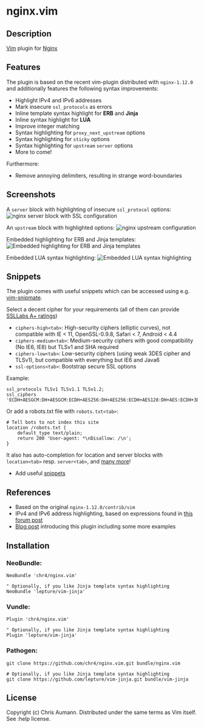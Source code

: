 # nginx.vim

## Description
[Vim](http://www.vim.org/) plugin for [Nginx](http://www.nginx.org)

## Features
The plugin is based on the recent vim-plugin distributed with `nginx-1.12.0` and additionally features the following syntax improvements:

- Highlight IPv4 and IPv6 addresses
- Mark insecure `ssl_protocols` as errors
- Inline template syntax highlight for **ERB** and **Jinja**
- Inline syntax highlight for **LUA**
- Improve integer matching
- Syntax highlighting for `proxy_next_upstream` options
- Syntax highlighting for `sticky` options
- Syntax highlighting for `upstream` `server` options
- More to come!

Furthermore:

- Remove annoying delimiters, resulting in strange word-boundaries

## Screenshots

A `server` block with highlighting of insecure `ssl_protocol` options:
![nginx server block with SSL configuration](https://chr4.org/images/nginx_ssl.png)

An `upstream` block with highlighted options:
![nginx upstream configuration](https://chr4.org/images/nginx_upstream.png)

Embedded highlighting for ERB and Jinja templates:
![Embedded highlighting for ERB and Jinja templates](https://chr4.org/images/nginx_templating.png)

Embedded LUA syntax highlighting:
![Embedded LUA syntax highlighting](https://chr4.org/images/nginx_lua.png)


## Snippets
The plugin comes with useful snippets which can be accessed using e.g. [vim-snipmate](https://github.com/garbas/vim-snipmate).

Select a decent cipher for your requirements (all of them can provide [SSLLabs A+ ratings](https://www.ssllabs.com/ssltest/analyze.html))

- `ciphers-high<tab>`: High-security ciphers (elliptic curves), not compatible with IE < 11, OpenSSL-0.9.8, Safari < 7, Android < 4.4
- `ciphers-medium<tab>`: Medium-security ciphers with good compatibility (No IE6, IE8) but TLSv1 and SHA required
- `ciphers-low<tab>`: Low-security ciphers (using weak 3DES cipher and TLSv1), but compatible with everything but IE6 and Java6
- `ssl-options<tab>`: Bootstrap secure SSL options

Example:
```nginx
ssl_protocols TLSv1 TLSv1.1 TLSv1.2;
ssl_ciphers 'ECDH+AESGCM:DH+AESGCM:ECDH+AES256:DH+AES256:ECDH+AES128:DH+AES:ECDH+3DES:DH+3DES:RSA+AESGCM:RSA+AES:RSA+3DES:!aNULL:!MD5:!DSS';
```

Or add a robots.txt file with `robots.txt<tab>`:
```nginx
# Tell bots to not index this site
location /robots.txt {
    default_type text/plain;
    return 200 'User-agent: *\nDisallow: /\n';
}
```

It also has auto-completion for location and server blocks with `location<tab>` resp. `server<tab>`, and [many more](https://github.com/chr4/nginx.vim/blob/master/snippets/nginx.snippets)!

- Add useful [snippets](https://github.com/chr4/nginx.vim/blob/master/snippets/nginx.snippets)

## References
- Based on the original `nginx-1.12.0/contrib/vim`
- IPv4 and IPv6 address highlighting, based on expressions found in [this forum post](http://vim.1045645.n5.nabble.com/IPv6-support-for-quot-dns-quot-zonefile-syntax-highlighting-td1197292.html)
- [Blog post](https://chr4.org/blog/2017/04/14/better-syntax-highlighting-and-snippets-for-nginx-in-vim/) introducing this plugin including some more examples

## Installation

### NeoBundle:

```vim
NeoBundle 'chr4/nginx.vim'

" Optionally, if you like Jinja template syntax highlighting
NeoBundle 'lepture/vim-jinja'
```

### Vundle:

```vim
Plugin 'chr4/nginx.vim'

" Optionally, if you like Jinja template syntax highlighting
Plugin 'lepture/vim-jinja'
```

### Pathogen:

```shell
git clone https://github.com/chr4/nginx.vim.git bundle/nginx.vim

# Optionally, if you like Jinja template syntax highlighting
git clone https://github.com/lepture/vim-jinja.git bundle/vim-jinja
```

## License
Copyright (c) Chris Aumann. Distributed under the same terms as Vim itself. See :help license.

